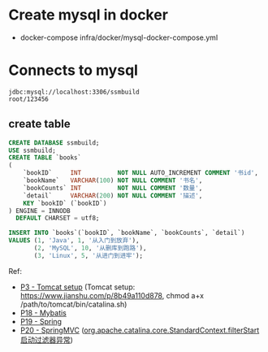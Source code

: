 # Create mysql in docker

* docker-compose infra/docker/mysql-docker-compose.yml

# Connects to mysql

``` proper
jdbc:mysql://localhost:3306/ssmbuild
root/123456
```

## create table

``` sql
CREATE DATABASE ssmbuild;
USE ssmbuild;
CREATE TABLE `books`
(
    `bookID`     INT          NOT NULL AUTO_INCREMENT COMMENT '书id',
    `bookName`   VARCHAR(100) NOT NULL COMMENT '书名',
    `bookCounts` INT          NOT NULL COMMENT '数量',
    `detail`     VARCHAR(200) NOT NULL COMMENT '描述',
    KEY `bookID` (`bookID`)
) ENGINE = INNODB
  DEFAULT CHARSET = utf8;

INSERT INTO `books`(`bookID`, `bookName`, `bookCounts`, `detail`)
VALUES (1, 'Java', 1, '从入门到放弃'),
       (2, 'MySQL', 10, '从删库到跑路'),
       (3, 'Linux', 5, '从进门到进牢');                       
```
 Ref: 
 * [P3 - Tomcat setup](https://www.bilibili.com/video/BV1aE41167Tu?p=3&spm_id_from=pageDriver) (Tomcat setup: https://www.jianshu.com/p/8b49a110d878, chmod a+x /path/to/tomcat/bin/catalina.sh)
 * [P18 - Mybatis](https://www.bilibili.com/video/BV1aE41167Tu?p=18&spm_id_from=pageDriver)
 * [P19 - Spring](https://www.bilibili.com/video/BV1aE41167Tu?p=19&spm_id_from=pageDriver)
 * [P20 - SpringMVC](https://www.bilibili.com/video/BV1aE41167Tu?p=20&spm_id_from=pageDriver)   ([org.apache.catalina.core.StandardContext.filterStart 启动过滤器异常](https://blog.csdn.net/qq_41132565/article/details/111415274))